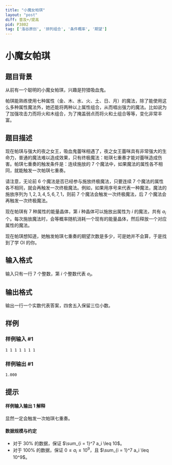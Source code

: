 ```yaml
---
title: "小魔女帕琪"
layout: "post"
diff: 普及+/提高
pid: P3802
tag: ['洛谷原创', '排列组合', '条件概率', '期望']
---
```

# 小魔女帕琪
## 题目背景

从前有一个聪明的小魔女帕琪，兴趣是狩猎吸血鬼。

帕琪能熟练使用七种属性（金、木、水、火、土、日、月）的魔法，除了能使用这么多种属性魔法外，她还能将两种以上属性组合，从而唱出强力的魔法。比如说为了加强攻击力而将火和木组合，为了掩盖弱点而将火和土组合等等，变化非常丰富。
## 题目描述

现在帕琪与强大的夜之女王，吸血鬼蕾咪相遇了，夜之女王蕾咪具有非常强大的生命力，普通的魔法难以造成效果，只有终极魔法：帕琪七重奏才能对蕾咪造成伤害。帕琪七重奏的触发条件是：连续施放的 $7$ 个魔法中，如果魔法的属性各不相同，就能触发一次帕琪七重奏。

请注意，无论前 $6$ 个魔法是否已经参与施放终极魔法，只要连续 $7$ 个魔法的属性各不相同，就会再触发一次终极魔法。例如，如果用序号来代表一种魔法，魔法的施放序列为 $1, 2, 3, 4, 5, 6,7, 1$，则前 $7$ 个魔法会触发一次终极魔法，后 $7$ 个魔法会再触发一次终极魔法。

现在帕琪有 $7$ 种属性的能量晶体，第 $i$ 种晶体可以施放出属性为 $i$ 的魔法，共有 $a_i$ 个。每次施放魔法时，会等概率随机消耗一个现有的能量晶体，然后释放一个对应属性的魔法。

现在帕琪想知道，她触发帕琪七重奏的期望次数是多少，可是她并不会算，于是找到了学 OI 的你。
## 输入格式

输入只有一行 $7$ 个整数，第 $i$ 个整数代表 $a_i$。
## 输出格式

输出一行一个实数代表答案，四舍五入保留三位小数。
## 样例

### 样例输入 #1
```
1 1 1 1 1 1 1
```
### 样例输出 #1
```
1.000
```
## 提示

#### 样例输入输出 1 解释

显然一定会触发一次帕琪七重奏。

#### 数据规模与约定

- 对于 $30\%$ 的数据，保证 $\sum_{i = 1}^7 a_i \leq 10$。
- 对于 $100\%$ 的数据，保证 $0 \leq a_i \leq 10^9$，且 $\sum_{i = 1}^7 a_i \leq 10^9$。
